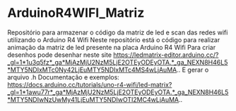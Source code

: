 # ArduinoR4WIFI_Matriz
Repositório para armazenar o código da matriz de led e scan das redes wifi utilizando o Arduino R4 Wifi
Neste repositório está o código para realizar animação da matriz de led presente na placa Arduino R4 Wifi
Para criar desenhos pode desenhar neste site https://ledmatrix-editor.arduino.cc/?_gl=1*1u3q5fz*_ga*MjAzMjU2NzM5LjE2OTEyODEyOTA.*_ga_NEXN8H46L5*MTY5NDIxMTc0Ny42LjEuMTY5NDIxMTc4MS4wLjAuMA..
E gerar o arquivo .h
Documentação e exemplos:
https://docs.arduino.cc/tutorials/uno-r4-wifi/led-matrix?_gl=1*1awu77r*_ga*MjAzMjU2NzM5LjE2OTEyODEyOTA.*_ga_NEXN8H46L5*MTY5NDIwNzUwMy41LjEuMTY5NDIwOTI2MC4wLjAuMA..
